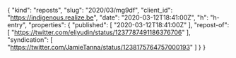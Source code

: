 {
  "kind": "reposts",
  "slug": "2020/03/mg9df",
  "client_id": "https://indigenous.realize.be",
  "date": "2020-03-12T18:41:00Z",
  "h": "h-entry",
  "properties": {
    "published": [
      "2020-03-12T18:41:00Z"
    ],
    "repost-of": [
      "https://twitter.com/eliyudin/status/1237787491186376706"
    ],
    "syndication": [
      "https://twitter.com/JamieTanna/status/1238175764757000193"
    ]
  }
}
